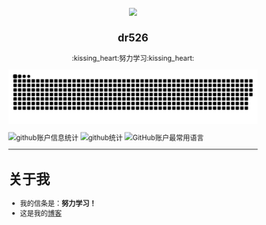 <p align="center">
  <img width="140" src="https://www.dr526.top/images/avatar.png" />  
  <h2 align="center">dr526</h2>
  <p align="center"> :kissing_heart:努力学习:kissing_heart:</p>
</p>

<picture>
  <source media="(prefers-color-scheme: dark)" srcset="https://raw.githubusercontent.com/dr526/dr526/output/github-contribution-grid-snake-dark.svg">
  <source media="(prefers-color-scheme: light)" srcset="https://raw.githubusercontent.com/dr526/dr526/output/github-contribution-grid-snake.svg">
  <img alt="github contribution grid snake animation" src="https://raw.githubusercontent.com/lxfriday/lxfriday/output/github-contribution-grid-snake.svg">
</picture>

![github账户信息统计](https://github-stats.ubrong.com/api?username=dr526&show_icons=true) ![github统计](https://stats.justsong.cn/api/github?username=dr526&theme=dark&lang=zh-CN)
![GitHub账户最常用语言](https://github-stats.ubrong.com/api/top-langs/?username=dr526&layout=compact)

----

# 关于我  
- 我的信条是：**努力学习！**  
- 这是我的[博客](https://github.com/dr526) 
